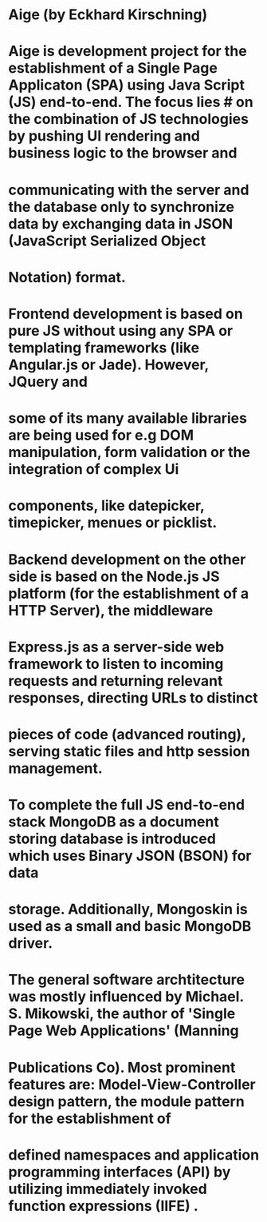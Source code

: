 # Aige (by Eckhard Kirschning)
#  Aige is development project for the establishment of a Single Page Applicaton (SPA) using Java Script (JS) end-to-end. The focus lies # on the combination of JS technologies by pushing UI rendering and business logic to the browser and  
# communicating with the server and the database only to synchronize data by exchanging data in JSON (JavaScript Serialized Object
# Notation) format.

# Frontend development is based on pure JS without using any SPA or templating frameworks (like Angular.js or Jade). However, JQuery and 
# some of its many available libraries are being used for e.g DOM manipulation, form validation or the integration of complex Ui
# components, like datepicker, timepicker, menues or picklist.

# Backend development on the other side is based on the Node.js JS platform (for the establishment of a HTTP Server), the middleware  
# Express.js as a server-side web framework to listen to incoming requests and returning relevant responses, directing URLs to distinct
# pieces of code (advanced routing),  serving static files  and http session management.

# To complete the full JS end-to-end stack MongoDB as a document storing database is introduced which uses Binary JSON  (BSON) for data 
# storage. Additionally, Mongoskin is used as a small and basic MongoDB driver.

# The general software archtitecture was mostly influenced by Michael. S. Mikowski, the author of 'Single Page Web Applications' (Manning
# Publications Co). Most prominent features are: Model-View-Controller design pattern, the module pattern for the establishment of
# defined namespaces and  application programming interfaces (API) by utilizing immediately invoked function expressions (IIFE) .
